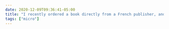 ```yaml
---
date: 2020-12-09T09:36:41-05:00
title: "I recently ordered a book directly from a French publisher, and thanks to COVID, watching the FedEx tracking updates is the closest thing I’ve had (or will have) to vacation travel for a long time."
tags: ["micro"]
---
```

